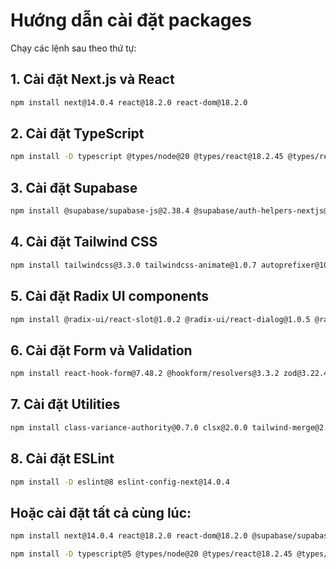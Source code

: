 # Hướng dẫn cài đặt packages

Chạy các lệnh sau theo thứ tự:

## 1. Cài đặt Next.js và React
```bash
npm install next@14.0.4 react@18.2.0 react-dom@18.2.0
```

## 2. Cài đặt TypeScript
```bash
npm install -D typescript @types/node@20 @types/react@18.2.45 @types/react-dom@18.2.18
```

## 3. Cài đặt Supabase
```bash
npm install @supabase/supabase-js@2.38.4 @supabase/auth-helpers-nextjs@0.8.7 @supabase/auth-helpers-react@0.4.2
```

## 4. Cài đặt Tailwind CSS
```bash
npm install tailwindcss@3.3.0 tailwindcss-animate@1.0.7 autoprefixer@10.0.1 postcss@8
```

## 5. Cài đặt Radix UI components
```bash
npm install @radix-ui/react-slot@1.0.2 @radix-ui/react-dialog@1.0.5 @radix-ui/react-dropdown-menu@2.0.6 @radix-ui/react-select@2.0.0 @radix-ui/react-toast@1.1.5 @radix-ui/react-label@2.0.2 @radix-ui/react-checkbox@1.0.4 @radix-ui/react-popover@1.0.7
```

## 6. Cài đặt Form và Validation
```bash
npm install react-hook-form@7.48.2 @hookform/resolvers@3.3.2 zod@3.22.4
```

## 7. Cài đặt Utilities
```bash
npm install class-variance-authority@0.7.0 clsx@2.0.0 tailwind-merge@2.0.0 lucide-react@0.294.0 date-fns@2.30.0
```

## 8. Cài đặt ESLint
```bash
npm install -D eslint@8 eslint-config-next@14.0.4
```

## Hoặc cài đặt tất cả cùng lúc:
```bash
npm install next@14.0.4 react@18.2.0 react-dom@18.2.0 @supabase/supabase-js@2.38.4 @supabase/auth-helpers-nextjs@0.8.7 @supabase/auth-helpers-react@0.4.2 tailwindcss@3.3.0 tailwindcss-animate@1.0.7 autoprefixer@10.0.1 postcss@8 @radix-ui/react-slot@1.0.2 @radix-ui/react-dialog@1.0.5 @radix-ui/react-dropdown-menu@2.0.6 @radix-ui/react-select@2.0.0 @radix-ui/react-toast@1.1.5 @radix-ui/react-label@2.0.2 @radix-ui/react-checkbox@1.0.4 @radix-ui/react-popover@1.0.7 class-variance-authority@0.7.0 clsx@2.0.0 tailwind-merge@2.0.0 lucide-react@0.294.0 date-fns@2.30.0 react-hook-form@7.48.2 @hookform/resolvers@3.3.2 zod@3.22.4

npm install -D typescript@5 @types/node@20 @types/react@18.2.45 @types/react-dom@18.2.18 eslint@8 eslint-config-next@14.0.4
```